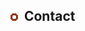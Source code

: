 <link rel="stylesheet" type="text/css" href="/css/style.css">

<h2><img src="images/bullet_post.png" alt="Bullet Post" />&nbsp; Contact</h2>
